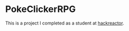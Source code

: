 # PokeClickerRPG
This is a project I completed as a student at [hackreactor](http://hackreactor.com).
